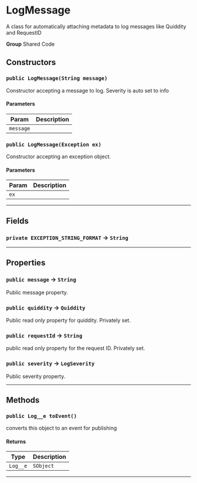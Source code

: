 # LogMessage

A class for automatically attaching metadata to log messages
like Quiddity and RequestID


**Group** Shared Code

## Constructors
### `public LogMessage(String message)`

Constructor accepting a message to log. Severity is auto set to info

#### Parameters

|Param|Description|
|---|---|
|`message`||

### `public LogMessage(Exception ex)`

Constructor accepting an exception object.

#### Parameters

|Param|Description|
|---|---|
|`ex`||

---
## Fields

### `private EXCEPTION_STRING_FORMAT` → `String`


---
## Properties

### `public message` → `String`


Public message property.

### `public quiddity` → `Quiddity`


Public read only property for quiddity. Privately set.

### `public requestId` → `String`


public read only property for the request ID. Privately set.

### `public severity` → `LogSeverity`


Public severity property.

---
## Methods
### `public Log__e toEvent()`

converts this object to an event for publishing

#### Returns

|Type|Description|
|---|---|
|`Log__e`|`SObject`|

---
